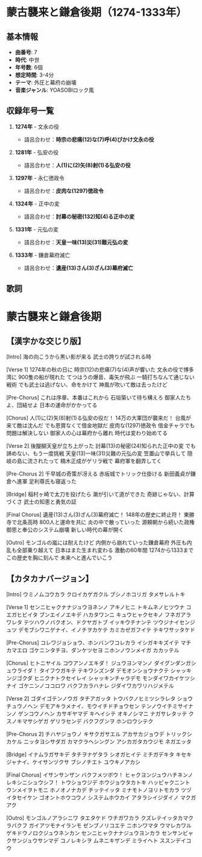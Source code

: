 # 蒙古襲来と鎌倉後期（1274-1333年）

## 基本情報
- **曲番号**: 7
- **時代**: 中世
- **年号数**: 6個
- **想定時間**: 3-4分
- **テーマ**: 外圧と幕府の崩壊
- **音楽ジャンル**: YOASOBIロック風

## 収録年号一覧

1. **1274年** - 文永の役
   - 語呂合わせ：**時宗の悲痛(12)な(7)呼(4)びかけ文永の役**

2. **1281年** - 弘安の役
   - 語呂合わせ：**人(1)に(2)矢(8)射(1)る弘安の役**

3. **1297年** - 永仁徳政令
   - 語呂合わせ：**皮肉な(1297)徳政令**

4. **1324年** - 正中の変
   - 語呂合わせ：**討幕の秘密(132)知(4)る正中の変**

5. **1331年** - 元弘の変
   - 語呂合わせ：**天皇一味(13)災(31)難元弘の変**

6. **1333年** - 鎌倉幕府滅亡
   - 語呂合わせ：**遺産(13)さん(3)ざん(3)幕府滅亡**

## 歌詞

# 蒙古襲来と鎌倉後期

## 【漢字かな交じり版】

[Intro]
海の向こうから黒い影が来る
武士の誇りが試される時

[Verse 1]
1274年の秋の日に
時宗(12)の悲痛(7)な(4)声が響いた
文永の役で博多湾に
900隻の船が現れた
てつはうの爆音、毒矢が飛ぶ
一騎打ちなんて通じない戦術
でも武士は逃げない、命をかけて
神風が吹いて敵は去ったけど

[Pre-Chorus]
これは序章、本番はこれから
石垣築いて待ち構えろ
御家人たちよ、団結せよ
日本の運命がかかってる

[Chorus]
人(1)に(2)矢(8)射(1)る弘安の役だ！
14万の大軍団が襲来だ！
台風が来て敵は沈んだ
でも恩賞なくて借金地獄だ
皮肉な(1297)徳政令
借金チャラでも問題は解決しない
御家人の心は幕府から離れ
時代は変わり始めてる

[Verse 2]
後醍醐天皇が立ち上がった
討幕(13)の秘密(24)知られた正中の変
でも諦めない、もう一度挑戦
天皇(13)一味(31)災難の元弘の変
笠置山で挙兵して
隠岐の島に流されたって
楠木正成がゲリラ戦で
幕府軍を翻弄してく

[Pre-Chorus 2]
千早城の奇策が冴える
赤坂城でトリック仕掛ける
新田義貞が鎌倉へ進軍
足利尊氏も寝返った

[Bridge]
稲村ヶ崎で太刀を投げたら
潮が引いて道ができた
奇跡じゃない、計算づくさ
武士の知恵と勇気の証

[Final Chorus]
遺産(13)さん(3)ざん(3)幕府滅亡！
148年の歴史に終止符！
東勝寺で北条高時
800人と運命を共に
炎の中で散っていった
源頼朝から続いた政権
御恩と奉公のシステム崩壊
新しい時代の幕が開く

[Outro]
モンゴルの嵐には耐えたけど
内側から崩れていった鎌倉幕府
外圧も内乱も全部乗り越えて
日本はまた生まれ変わる
激動の60年間
1274から1333まで
この歴史を胸に刻んで
未来へと進んでいこう

## 【カタカナバージョン】

[Intro]
ウミノムコウカラ クロイカゲガクル
ブシノホコリガ タメサレルトキ

[Verse 1]
センニヒャクナナジュウヨネンノ アキノヒニ
トキムネノヒツウナ コエガヒビイタ
ブンエイノエキデ ハカタワンニ
キュウヒャクセキノ フネガアラワレタ
テツハウノバクオン、ドクヤガトブ
イッキウチナンテ ツウジナイセンジュツ
デモブシワニゲナイ、イノチヲカケテ
カミカゼガフイテ テキワサッタケド

[Pre-Chorus]
コレワジョショウ、ホンバンワコレカラ
イシガキキズイテ マチカマエロ
ゴケニンタチヨ、ダンケツセヨ
ニホンノウンメイガ カカッテル

[Chorus]
ヒトニヤイル コウアンノエキダ！
ジュウヨンマンノ ダイグンダンガシュウライダ！
タイフウガキテ テキワシズンダ
デモオンショウナクテ シャッキンジゴクダ
ヒニクナトクセイレイ
シャッキンチャラデモ モンダイワカイケツシナイ
ゴケニンノココロワ バクフカラハナレ
ジダイワカワリハジメテル

[Verse 2]
ゴダイゴテンノウガ タチアガッタ
トウバクノヒミツシラレタ ショウチュウノヘン
デモアキラメナイ、モウイチドチョウセン
テンノウイチミサイナンノ ゲンコウノヘン
カサギヤマデ キヘイシテ
オキノシマニ ナガサレタッテ
クスノキマサシゲガ ゲリラセンデ
バクフグンヲ ホンロウシテク

[Pre-Chorus 2]
チハヤジョウノ キサクガサエル
アカサカジョウデ トリックシカケル
ニッタヨシサダガ カマクラヘシングン
アシカガタカウジモ ネガエッタ

[Bridge]
イナムラガサキデ タチヲナゲタラ
シオガヒイテ ミチガデキタ
キセキジャナイ、ケイサンヅクサ
ブシノチエト ユウキノアカシ

[Final Chorus]
イサンサンザン バクフメツボウ！
ヒャクヨンジュウハチネンノ レキシニシュウシフ！
トウショウジデ ホウジョウタカトキ
ハッピャクニント ウンメイヲトモニ
ホノオノナカデ チッテイッタ
ミナモトノヨリトモカラ ツヅイタセイケン
ゴオントホウコウノ システムホウカイ
アタラシイジダイノ マクガアク

[Outro]
モンゴルノアラシニワ タエタケド
ウチガワカラ クズレテイッタカマクラバクフ
ガイアツモナイランモ ゼンブノリコエテ
ニホンワマタ ウマレカワル
ゲキドウノロクジュウネンカン
センニヒャクナナジュウヨンカラ センサンビャクサンジュウサンマデ
コノレキシヲ ムネニキザンデ
ミライヘト ススンデイコウ